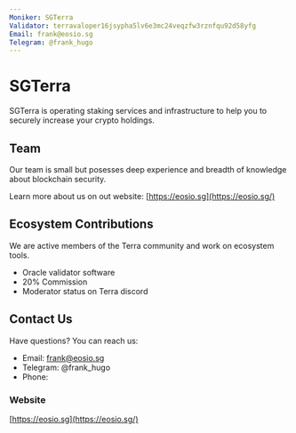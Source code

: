 ```yaml
---
Moniker: SGTerra
Validator: terravaloper16jsypha5lv6e3mc24veqzfw3rznfqu92d58yfg
Email: frank@eosio.sg
Telegram: @frank_hugo
---
```


# SGTerra

SGTerra is operating staking services and infrastructure to help you to securely increase your crypto holdings.

## Team

Our team is small but posesses deep experience and breadth of knowledge about blockchain security.

Learn more about us on out website: [https://eosio.sg](https://eosio.sg/)


## Ecosystem Contributions

We are active members of the Terra community and work on ecosystem tools.

- Oracle validator software
- 20% Commission
- Moderator status on Terra discord

## Contact Us

Have questions? You can reach us:

- Email: frank@eosio.sg
- Telegram: @frank_hugo
- Phone: 

### Website

[https://eosio.sg](https://eosio.sg/)
